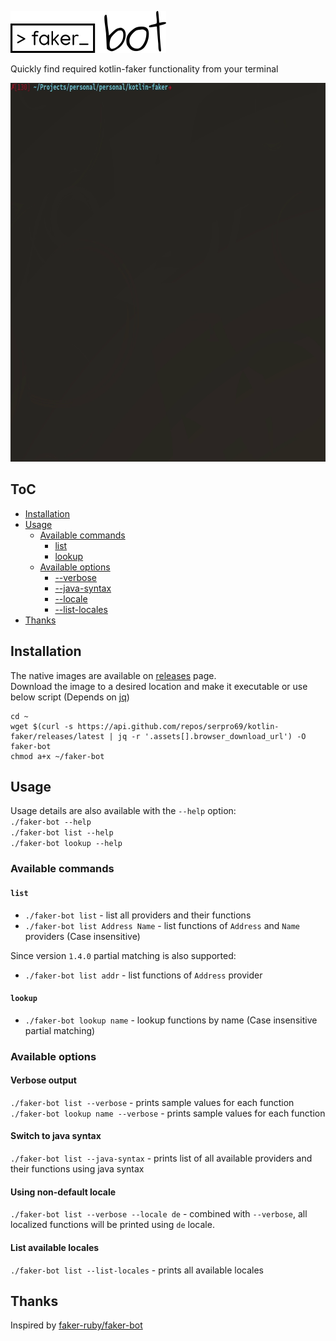 <a href="https://github.com/serpro69/kotlin-faker"> <img src=../logo/faker_bot.png alt="faker-bot"/> </a>  

Quickly find required kotlin-faker functionality from your terminal

<img src=./img/faker-peek.gif width="768" height="606" alt=""/>

## ToC
* [Installation](#installation)
* [Usage](#usage)
  * [Available commands](#available-commands)
    * [list](#list)
    * [lookup](#lookup)
  * [Available options](#available-options)
    * [--verbose](#verbose-output)
    * [--java-syntax](#switch-to-java-syntax)
    * [--locale](#using-non-default-locale)
    * [--list-locales](#list-available-locales)
* [Thanks](#thanks)

## Installation
The native images are available on [releases](https://github.com/serpro69/kotlin-faker/releases) page.  
Download the image to a desired location and make it executable or use below script (Depends on [jq](https://stedolan.github.io/jq/))

```
cd ~
wget $(curl -s https://api.github.com/repos/serpro69/kotlin-faker/releases/latest | jq -r '.assets[].browser_download_url') -O faker-bot
chmod a+x ~/faker-bot
``` 

## Usage
Usage details are also available with the `--help` option:  
`./faker-bot --help`  
`./faker-bot list --help`  
`./faker-bot lookup --help`

### Available commands
#### `list`
* `./faker-bot list` - list all providers and their functions
* `./faker-bot list Address Name` - list functions of `Address` and `Name` providers (Case insensitive)

Since version `1.4.0` partial matching is also supported:
* `./faker-bot list addr` - list functions of `Address` provider

#### `lookup` 
* `./faker-bot lookup name` - lookup functions by name (Case insensitive partial matching)

### Available options
#### Verbose output
`./faker-bot list --verbose` - prints sample values for each function
`./faker-bot lookup name --verbose` - prints sample values for each function

#### Switch to java syntax
`./faker-bot list --java-syntax` - prints list of all available providers and their functions using java syntax

#### Using non-default locale
`./faker-bot list --verbose --locale de` - combined with `--verbose`, all localized functions will be printed 
using `de` locale.

#### List available locales
`./faker-bot list --list-locales` - prints all available locales

## Thanks
Inspired by [faker-ruby/faker-bot](https://github.com/faker-ruby/faker-bot)
